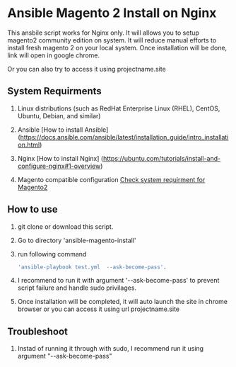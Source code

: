 # Ansible Magento 2 Install on Nginx

This ansbile script works for Nginx only. It will allows you to setup magento2 community edition on system. It will reduce manual efforts to install fresh magento 2 on your local system. Once installation will be done, link will open in google chrome.

Or you can also try to access it using  projectname.site  


## System Requirments

1. Linux distributions (such as RedHat Enterprise Linux (RHEL), CentOS, Ubuntu, Debian, and similar)

2. Ansible [How to install Ansible] (https://docs.ansible.com/ansible/latest/installation_guide/intro_installation.html)

3. Nginx [How to install Nginx] (https://ubuntu.com/tutorials/install-and-configure-nginx#1-overview)

4. Magento compatible configuration [Check system requirment for Magento2](https://devdocs.magento.com/guides/v2.3/install-gde/system-requirements-tech.html)

## How to use

1.  git clone or download this script.

2. Go to directory 'ansible-magento-install'

3. run following command 
	```sh
	'ansible-playbook test.yml  --ask-become-pass'.
	```

4.  I recommend to run it with argument  '--ask-become-pass' to prevent script failure and handle sudo privilages. 

5. Once installation will be completed, it will auto launch the site in chrome browser or you can access it using url projectname.site 

## Troubleshoot

1. Instad of running it through with sudo, I recommend run it using argument "--ask-become-pass"  
